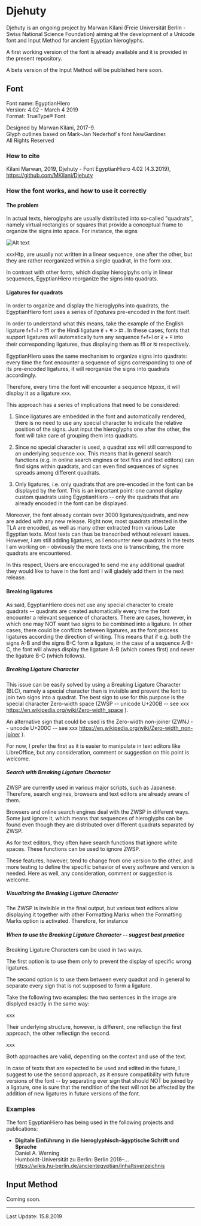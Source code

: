 # Djehuty

Djehuty is an ongoing project by Marwan Kilani (Freie Universität Berlin - Swiss National Science Foundation) aiming at the development of a Unicode font and Input Method for ancient Egyptian hieroglyphs.

A first working version of the font is already available and it is provided in the present repository.

A beta version of the Input Method will be published here soon.

## Font

   Font name: EgyptianHiero  
   Version: 4.02 - March 4 2019  
   Format: TrueType® Font

   Designed by Marwan Kilani, 2017-9.  
   Glyph outlines based on Mark-Jan Nederhof's font NewGardiner.  
   All Rights Reserved

### How to cite

Kilani Marwan, 2019, Djehuty - Font EgyptianHiero 4.02 (4.3.2019), https://github.com/MKilani/Djehuty

### How the font works, and how to use it correctly

#### The problem

In actual texts, hieroglpyhs are usually distributed into so-called "quadrats", namely virtual rectangles or squares that provide a conceptual frame to organize the signs into space. For instance, the signs 

![Alt text](imagesReadme/htp1x.png)

xxxHtp, are usually not written in a linear sequence, one after the other, but they are rather reorganized within a single quadrat, in the form xxx.

In contrast with other fonts, which display hieroglpyhs only in linear sequences, EgyptianHiero reorganize the signs into quadrats.

#### Ligatures for quadrats

In order to organize and display the hieroglyphs into quadrats, the EgyptianHiero font uses a series of *ligatures* pre-encoded in the font itself.

In order to understand what this means, take the example of the English ligature f+f+l > ﬄ or the Hindi ligature ह + म > ह्म . In these cases, fonts that support ligatures will automatically turn any sequence f+f+l or  ह + म into their corresponding ligatures, thus displaying them as ﬄ or ह्म respectively.

EgyptianHiero uses the same mechanism to organize signs into quadrats: every time the font encounter a sequence of signs corresponding to one of its pre-encoded ligatures, it will reorganize the signs into quadrats accordingly.

Therefore, every time the font will encounter a sequence htpxxx, it will display it as a ligature xxx.

This approach has a series of implications that need to be considered:

1. Since ligatures are embedded in the font and automatically rendered, there is no need to use any special character to indicate the relative position of the signs. Just input the hieroglyphs one after the other, the font will take care of grouping them into quadrats.

2. Since no special character is used, a quadrat xxx will still correspond to an underlying sequence xxx. This means that in general search functions (e.g. in online search engines or text files and text editors) can find signs within quadrats, and can even find sequences of signes spreads among different quadrats.

3. Only ligatures, i.e. only quadrats that are pre-encoded in the font can be displayed by the font. This is an important point: one cannot display custom quadrats using EgyptianHiero -- only the quadrats that are already encoded in the font can be displayed. 

Moreover, the font already contain over 3000 ligatures/quadrats, and new are added with any new release. Right now, most quadrats attested in the TLA are encoded, as well as many other extracted from various Late Egyptian texts. Most texts can thus be transcribed without relevant issues. However, I am still adding ligatures, as I encounter new quadrats in the texts I am working on - obviously the more texts one is transcribing, the more quadrats are encountered.

In this respect, Users are encouraged to send me any additional quadrat they would like to have in the font and I will gladely add them in the next release.

#### Breaking ligatures

As said, EgyptianHiero does not use any special character to create quadrats -- quadrats are created automatically every time the font encounter a relevant sequence of characters. There are cases, however, in which one may NOT want two signs to be combined into a ligature. In other cases, there could be conflicts between ligatures, as the font process ligatures according the direction of writing. This means that if e.g. both the signs A-B and the signs B-C form a ligature, in the case of a sequence A-B-C, the font will always display the ligature A-B (which comes first) and never the ligature B-C (which follows).

##### Breaking Ligature Character

This issue can be easily solved by using a Breaking Ligature Character (BLC), namely a special character than is invisible and prevent the font to join two signs into a quadrat. The best sign to use for this purpose is the special character Zero-width space (ZWSP -- unicode U+200B -- see xxx https://en.wikipedia.org/wiki/Zero-width_space ).

An alternative sign that could be used is the Zero-width non-joiner (ZWNJ -- uncode U+200C -- see xxx https://en.wikipedia.org/wiki/Zero-width_non-joiner ).

For now, I prefer the first as it is easier to manipulate in text editors like LibreOffice, but any consideration, comment or suggestion on this point is welcome.


##### Search with Breaking Ligature Character

ZWSP are currently used in various major scripts, such as Japanese. Therefore, search engines, browsers and text editors are already aware of them.

Browsers and online search engines deal with the ZWSP in different ways. Some just ignore it, which means that sequences of hieroglyphs can be found even though they are distributed over different quadrats separated by ZWSP.

As for text editors, they often have search functions that ignore white spaces. These functions can be used to ignore ZWSP.

These features, however, tend to change from one version to the other, and more testing to define the specific behavior of every software and version is needed. Here as well, any consideration, comment or suggestion is welcome.

##### Visualizing the Breaking Ligature Character

The ZWSP is invisible in the final output, but various text editors allow displaying it together with other Formatting Marks when the Formatting Marks option is activated. 
Therefore, for instance


##### When to use the Breaking Ligature Character -- suggest best practice

Breaking Ligature Characters can be used in two ways.

The first option is to use them only to prevent the display of specific wrong ligatures.

The second option is to use them between every quadrat and in general to separate every sign that is not supposed to form a ligature.

Take the following two examples: the two sentences in the image are displyed exactly in the same way:

xxx

Their underlying structure, however, is different, one reflectign the first approach, the other reflectign the second.

xxx

Both approaches are valid, depending on the context and use of the text.

In case of texts that are expected to be used and edited in the future, I suggest to use the second approach, as it ensure compatibility with future versions of the font -- by separating ever sign that should NOT be joined by a ligature, one is sure that the rendition of the text will not be affected by the addition of new ligatures in future versions of the font.






### Examples

The font EgyptianHiero has being used in the following projects and publications:

* **Digitale Einführung in die hieroglyphisch-ägyptische Schrift und Sprache**  
   Daniel A. Werning  
   Humboldt-Universität zu Berlin: Berlin 2018–...  
   https://wikis.hu-berlin.de/ancientegyptian/Inhaltsverzeichnis

## Input Method

Coming soon.

---

Last Update: 15.8.2019
